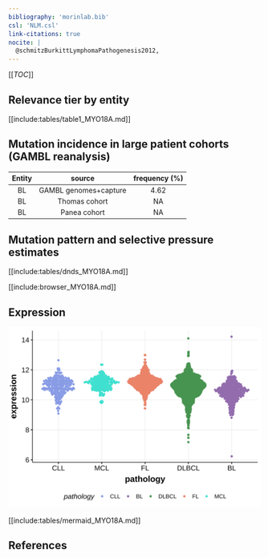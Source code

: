 ```yaml
---
bibliography: 'morinlab.bib'
csl: 'NLM.csl'
link-citations: true
nocite: |
  @schmitzBurkittLymphomaPathogenesis2012, 
---
```

[[_TOC_]]


## Relevance tier by entity

[[include:tables/table1_MYO18A.md]]

## Mutation incidence in large patient cohorts (GAMBL reanalysis)

|Entity|source               |frequency (%)|
|:------:|:---------------------:|:-------------:|
|BL    |GAMBL genomes+capture|4.62         |
|BL    |Thomas cohort        |  NA         |
|BL    |Panea cohort         |  NA         |

## Mutation pattern and selective pressure estimates

[[include:tables/dnds_MYO18A.md]]




[[include:browser_MYO18A.md]]

## Expression
![](images/gene_expression/MYO18A_by_pathology.svg)

[[include:tables/mermaid_MYO18A.md]]

## References

<!-- ORIGIN: schmitzBurkittLymphomaPathogenesis2012 -->
<!-- BL: schmitzBurkittLymphomaPathogenesis2012 -->
